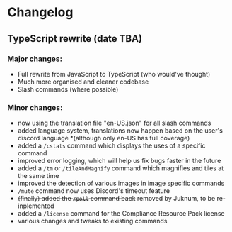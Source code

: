 # Changelog

## TypeScript rewrite (date TBA)

### Major changes:
- Full rewrite from JavaScript to TypeScript (who would've thought)
- Much more organised and cleaner codebase
- Slash commands (where possible)

### Minor changes:
- now using the translation file "en-US.json" for all slash commands
- added language system, translations now happen based on the user's discord language *(although only en-US has full coverage)
- added a `/cstats` command which displays the uses of a specific command
- improved error logging, which will help us fix bugs faster in the future
- added a `/tm` or `/tileAndMagnify` command which magnifies and tiles at the same time
- improved the detection of various images in image specific commands
- `/mute` command now uses Discord's timeout feature
- ~~(finally) added the `/poll` command back~~ removed by Juknum, to be re-inplemented
- added a `/license` command for the Compliance Resource Pack license
- various changes and tweaks to existing commands